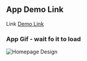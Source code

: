 ## App Demo Link
Link [Demo Link](https://super-sunflower-30989e.netlify.app/)

### App Gif - wait fo it to load
![Homepage Design](https://github.com/hasanarpat/commerce-lab/blob/master/public/images/store.gif)

